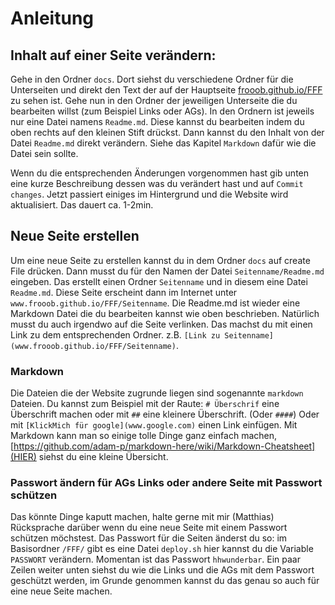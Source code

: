 # Anleitung

## Inhalt auf einer Seite verändern:
Gehe in den Ordner `docs`. 
Dort siehst du verschiedene Ordner für die Unterseiten und direkt den Text der auf der Hauptseite
[frooob.github.io/FFF](frooob.github.io/FFF) zu sehen ist. 
Gehe nun in den Ordner der jeweiligen Unterseite die du bearbeiten willst (zum Beispiel Links oder AGs).
In den Ordnern ist jeweils nur eine Datei namens `Readme.md`. Diese kannst du bearbeiten indem du oben rechts auf den kleinen Stift drückst. Dann kannst du den Inhalt von der Datei `Readme.md` direkt verändern. Siehe das Kapitel `Markdown` dafür wie die Datei sein sollte.

Wenn du die entsprechenden Änderungen vorgenommen hast gib unten eine kurze Beschreibung dessen was du verändert hast und auf `Commit changes`. Jetzt passiert einiges im Hintergrund und die Website wird aktualisiert. Das dauert ca. 1-2min. 

## Neue Seite erstellen
Um eine neue Seite zu erstellen kannst du in dem Ordner `docs` auf create File drücken. Dann musst du für den Namen der Datei `Seitenname/Readme.md` eingeben. Das erstellt einen Ordner `Seitenname` und in diesem eine Datei `Readme.md`. Diese Seite erscheint dann im Internet unter `www.frooob.github.io/FFF/Seitenname`.
Die Readme.md ist wieder eine Markdown Datei die du bearbeiten kannst wie oben beschrieben. Natürlich musst du auch irgendwo auf die Seite verlinken. Das machst du mit einen Link zu dem entsprechenden Ordner. z.B. `[Link zu Seitenname](www.frooob.github.io/FFF/Seitenname)`. 

### Markdown
Die Dateien die der Website zugrunde liegen sind sogenannte `markdown` Dateien. Du kannst zum Beispiel mit der Raute: `# Überschrif` eine Überschrift machen oder mit `##` eine kleinere Überschrift. (Oder `####`)
Oder mit `[KlickMich für google](www.google.com)` einen Link einfügen. Mit Markdown kann man so einige tolle Dinge ganz einfach machen, [https://github.com/adam-p/markdown-here/wiki/Markdown-Cheatsheet](HIER) siehst du eine kleine Übersicht. 

### Passwort ändern für AGs Links oder andere Seite mit Passwort schützen
Das könnte Dinge kaputt machen, halte gerne mit mir (Matthias) Rücksprache darüber wenn du eine neue Seite mit einem Passwort schützen möchstest. 
Das Passwort für die Seiten änderst du so: im Basisordner `/FFF/` gibt es eine Datei `deploy.sh` hier kannst du die Variable `PASSWORT` verändern. Momentan ist das Passwort `hhwunderbar`. Ein paar Zeilen weiter unten siehst du wie die Links und die AGs mit dem Passwort geschützt werden, im Grunde genommen kannst du das genau so auch für eine neue Seite machen.
